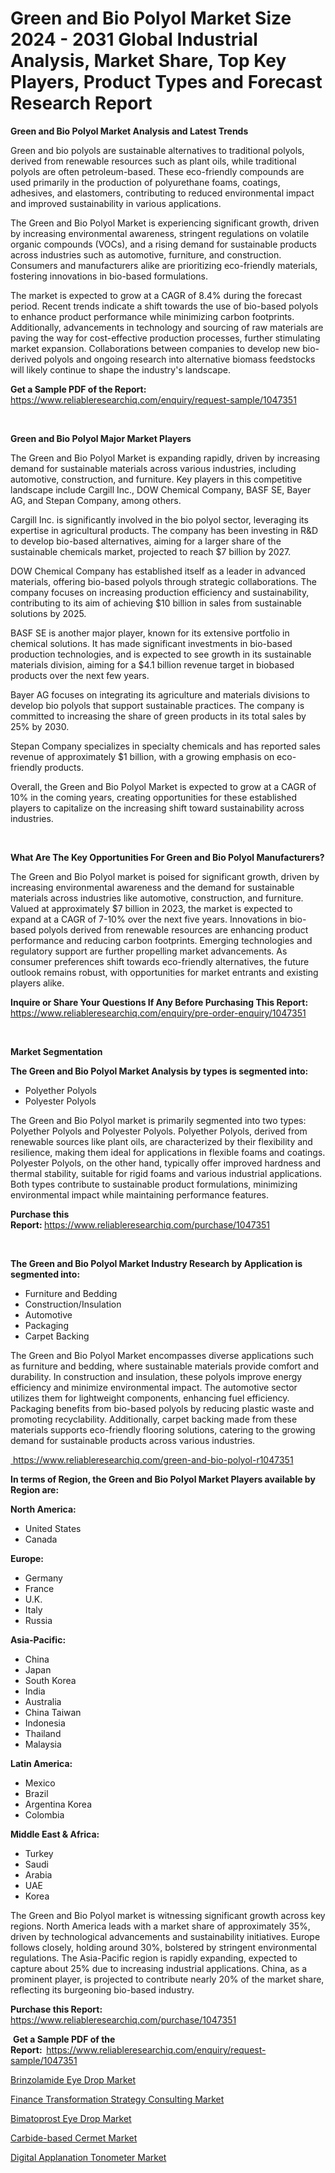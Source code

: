 <p><h1>Green and Bio Polyol Market Size 2024 - 2031 Global Industrial Analysis, Market Share, Top Key Players, Product Types and Forecast Research Report</h1></p><p><strong>Green and Bio Polyol Market Analysis and Latest Trends</strong></p>
<p><p>Green and bio polyols are sustainable alternatives to traditional polyols, derived from renewable resources such as plant oils, while traditional polyols are often petroleum-based. These eco-friendly compounds are used primarily in the production of polyurethane foams, coatings, adhesives, and elastomers, contributing to reduced environmental impact and improved sustainability in various applications.</p><p>The Green and Bio Polyol Market is experiencing significant growth, driven by increasing environmental awareness, stringent regulations on volatile organic compounds (VOCs), and a rising demand for sustainable products across industries such as automotive, furniture, and construction. Consumers and manufacturers alike are prioritizing eco-friendly materials, fostering innovations in bio-based formulations.</p><p>The market is expected to grow at a CAGR of 8.4% during the forecast period. Recent trends indicate a shift towards the use of bio-based polyols to enhance product performance while minimizing carbon footprints. Additionally, advancements in technology and sourcing of raw materials are paving the way for cost-effective production processes, further stimulating market expansion. Collaborations between companies to develop new bio-derived polyols and ongoing research into alternative biomass feedstocks will likely continue to shape the industry's landscape.</p></p>
<p><strong>Get a Sample PDF of the Report:&nbsp;</strong> <a href="https://www.reliableresearchiq.com/enquiry/request-sample/1047351?utm_campaign=1170&utm_medium=2&utm_source=Github&utm_content=ia&utm_term=06122024&utm_id=green-and-bio-polyol">https://www.reliableresearchiq.com/enquiry/request-sample/1047351</a></p>
<p>&nbsp;</p>
<p><strong>Green and Bio Polyol Major Market Players</strong></p>
<p><p>The Green and Bio Polyol Market is expanding rapidly, driven by increasing demand for sustainable materials across various industries, including automotive, construction, and furniture. Key players in this competitive landscape include Cargill Inc., DOW Chemical Company, BASF SE, Bayer AG, and Stepan Company, among others.</p><p>Cargill Inc. is significantly involved in the bio polyol sector, leveraging its expertise in agricultural products. The company has been investing in R&D to develop bio-based alternatives, aiming for a larger share of the sustainable chemicals market, projected to reach $7 billion by 2027.</p><p>DOW Chemical Company has established itself as a leader in advanced materials, offering bio-based polyols through strategic collaborations. The company focuses on increasing production efficiency and sustainability, contributing to its aim of achieving $10 billion in sales from sustainable solutions by 2025.</p><p>BASF SE is another major player, known for its extensive portfolio in chemical solutions. It has made significant investments in bio-based production technologies, and is expected to see growth in its sustainable materials division, aiming for a $4.1 billion revenue target in biobased products over the next few years.</p><p>Bayer AG focuses on integrating its agriculture and materials divisions to develop bio polyols that support sustainable practices. The company is committed to increasing the share of green products in its total sales by 25% by 2030.</p><p>Stepan Company specializes in specialty chemicals and has reported sales revenue of approximately $1 billion, with a growing emphasis on eco-friendly products.</p><p>Overall, the Green and Bio Polyol Market is expected to grow at a CAGR of 10% in the coming years, creating opportunities for these established players to capitalize on the increasing shift toward sustainability across industries.</p></p>
<p>&nbsp;</p>
<p><strong>What Are The Key Opportunities For Green and Bio Polyol Manufacturers?</strong></p>
<p><p>The Green and Bio Polyol market is poised for significant growth, driven by increasing environmental awareness and the demand for sustainable materials across industries like automotive, construction, and furniture. Valued at approximately $7 billion in 2023, the market is expected to expand at a CAGR of 7-10% over the next five years. Innovations in bio-based polyols derived from renewable resources are enhancing product performance and reducing carbon footprints. Emerging technologies and regulatory support are further propelling market advancements. As consumer preferences shift towards eco-friendly alternatives, the future outlook remains robust, with opportunities for market entrants and existing players alike.</p></p>
<p><strong>Inquire or Share Your Questions If Any Before Purchasing This Report:</strong> <a href="https://www.reliableresearchiq.com/enquiry/pre-order-enquiry/1047351?utm_campaign=1170&utm_medium=2&utm_source=Github&utm_content=ia&utm_term=06122024&utm_id=green-and-bio-polyol">https://www.reliableresearchiq.com/enquiry/pre-order-enquiry/1047351</a></p>
<p>&nbsp;</p>
<p><strong>Market Segmentation</strong></p>
<p><strong>The Green and Bio Polyol Market Analysis by types is segmented into:</strong></p>
<p><ul><li>Polyether Polyols</li><li>Polyester Polyols</li></ul></p>
<p><p>The Green and Bio Polyol market is primarily segmented into two types: Polyether Polyols and Polyester Polyols. Polyether Polyols, derived from renewable sources like plant oils, are characterized by their flexibility and resilience, making them ideal for applications in flexible foams and coatings. Polyester Polyols, on the other hand, typically offer improved hardness and thermal stability, suitable for rigid foams and various industrial applications. Both types contribute to sustainable product formulations, minimizing environmental impact while maintaining performance features.</p></p>
<p><strong>Purchase this Report:&nbsp;</strong><a href="https://www.reliableresearchiq.com/purchase/1047351?utm_campaign=1170&utm_medium=2&utm_source=Github&utm_content=ia&utm_term=06122024&utm_id=green-and-bio-polyol">https://www.reliableresearchiq.com/purchase/1047351</a></p>
<p>&nbsp;</p>
<p><strong>The Green and Bio Polyol Market Industry Research by Application is segmented into:</strong></p>
<p><ul><li>Furniture and Bedding</li><li>Construction/Insulation</li><li>Automotive</li><li>Packaging</li><li>Carpet Backing</li></ul></p>
<p><p>The Green and Bio Polyol Market encompasses diverse applications such as furniture and bedding, where sustainable materials provide comfort and durability. In construction and insulation, these polyols improve energy efficiency and minimize environmental impact. The automotive sector utilizes them for lightweight components, enhancing fuel efficiency. Packaging benefits from bio-based polyols by reducing plastic waste and promoting recyclability. Additionally, carpet backing made from these materials supports eco-friendly flooring solutions, catering to the growing demand for sustainable products across various industries.</p></p>
<p><a href="https://www.reliableresearchiq.com/green-and-bio-polyol-r1047351?utm_campaign=1170&utm_medium=2&utm_source=Github&utm_content=ia&utm_term=06122024&utm_id=green-and-bio-polyol">&nbsp;https://www.reliableresearchiq.com/green-and-bio-polyol-r1047351</a></p>
<p><strong>In terms of Region, the Green and Bio Polyol Market Players available by Region are:</strong></p>
<p>
    <p> <strong> North America: </strong>
        <ul>
            <li>United States</li>
            <li>Canada</li>
        </ul>
        </p> 
    <p> <strong> Europe: </strong>
        <ul>
            <li>Germany</li>
            <li>France</li>
            <li>U.K.</li>
            <li>Italy</li>
            <li>Russia</li>
        </ul>
        </p> 
    <p> <strong> Asia-Pacific: </strong>
        <ul>
            <li>China</li>
            <li>Japan</li>
            <li>South Korea</li>
            <li>India</li>
            <li>Australia</li>
            <li>China Taiwan</li>
            <li>Indonesia</li>
            <li>Thailand</li>
            <li>Malaysia</li>
        </ul>
        </p> 
    <p> <strong> Latin America: </strong>
        <ul>
            <li>Mexico</li>
            <li>Brazil</li>
            <li>Argentina Korea</li>
            <li>Colombia</li>
        </ul>
        </p> 
    <p> <strong> Middle East & Africa: </strong>
        <ul>
            <li>Turkey</li>
            <li>Saudi</li>
            <li>Arabia</li>
            <li>UAE</li>
            <li>Korea</li>
        </ul>
    </p>
    </p>
<p><p>The Green and Bio Polyol market is witnessing significant growth across key regions. North America leads with a market share of approximately 35%, driven by technological advancements and sustainability initiatives. Europe follows closely, holding around 30%, bolstered by stringent environmental regulations. The Asia-Pacific region is rapidly expanding, expected to capture about 25% due to increasing industrial applications. China, as a prominent player, is projected to contribute nearly 20% of the market share, reflecting its burgeoning bio-based industry.</p></p>
<p><strong>Purchase this Report: </strong><a href="https://www.reliableresearchiq.com/purchase/1047351?utm_campaign=1170&utm_medium=2&utm_source=Github&utm_content=ia&utm_term=06122024&utm_id=green-and-bio-polyol">https://www.reliableresearchiq.com/purchase/1047351</a></p>
<p>&nbsp;<strong>Get a Sample PDF of the Report:&nbsp;&nbsp;</strong><a href="https://www.reliableresearchiq.com/enquiry/request-sample/1047351?utm_campaign=1170&utm_medium=2&utm_source=Github&utm_content=ia&utm_term=06122024&utm_id=green-and-bio-polyol">https://www.reliableresearchiq.com/enquiry/request-sample/1047351</a></p>
<p><strong></strong></p>
<p><p><a href="https://www.linkedin.com/pulse/brinzolamide-eye-drop-market-tracking-sales-employment-hypoe?utm_campaign=1170&utm_medium=2&utm_source=Github&utm_content=ia&utm_term=06122024&utm_id=green-and-bio-polyol">Brinzolamide Eye Drop Market</a></p><p><a href="https://issuu.com/reportprime-2/docs/finance-transformation-strategy-consulting-market-?utm_campaign=1170&utm_medium=2&utm_source=Github&utm_content=ia&utm_term=06122024&utm_id=green-and-bio-polyol">Finance Transformation Strategy Consulting Market</a></p><p><a href="https://www.linkedin.com/pulse/forecasted-growth-bimatoprost-eye-drop-market-analyzing-trends-mlnie?utm_campaign=1170&utm_medium=2&utm_source=Github&utm_content=ia&utm_term=06122024&utm_id=green-and-bio-polyol">Bimatoprost Eye Drop Market</a></p><p><a href="https://issuu.com/reportprime-2/docs/carbide-based-cermet-market-size-2030.pptx?utm_campaign=1170&utm_medium=2&utm_source=Github&utm_content=ia&utm_term=06122024&utm_id=green-and-bio-polyol">Carbide-based Cermet Market</a></p><p><a href="https://www.linkedin.com/pulse/digital-applanation-tonometer-market-size-share-analysis-2024-2031-ckaxf?utm_campaign=1170&utm_medium=2&utm_source=Github&utm_content=ia&utm_term=06122024&utm_id=green-and-bio-polyol">Digital Applanation Tonometer Market</a></p></p>
